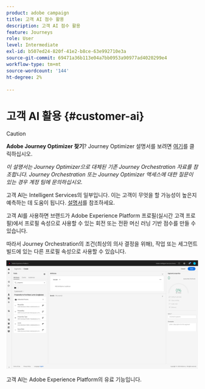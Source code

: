 ```yaml
---
product: adobe campaign
title: 고객 AI 점수 활용
description: 고객 AI 점수 활용
feature: Journeys
role: User
level: Intermediate
exl-id: b507ed24-820f-41e2-b8ce-63e992710e3a
source-git-commit: 69471a36b113e04a7bb0953a90977ad4020299e4
workflow-type: tm+mt
source-wordcount: '144'
ht-degree: 2%

---
```


# 고객 AI 활용 {#customer-ai}


>[!CAUTION]
>
>**Adobe Journey Optimizer 찾기**? Journey Optimizer 설명서를 보려면 [여기](https://experienceleague.adobe.com/ko/docs/journey-optimizer/using/ajo-home)를 클릭하십시오.
>
>
>_이 설명서는 Journey Optimizer으로 대체된 기존 Journey Orchestration 자료를 참조합니다. Journey Orchestration 또는 Journey Optimizer 액세스에 대한 질문이 있는 경우 계정 팀에 문의하십시오._


고객 AI는 Intelligent Services의 일부입니다. 이는 고객이 무엇을 할 가능성이 높은지 예측하는 데 도움이 됩니다. [설명서](https://experienceleague.adobe.com/docs/experience-platform/intelligent-services/customer-ai/overview.html)를 참조하세요.

고객 AI를 사용하면 브랜드가 Adobe Experience Platform 프로필(실시간 고객 프로필)에서 프로필 속성으로 사용할 수 있는 회전 또는 전환 머신 러닝 기반 점수를 만들 수 있습니다.

따라서 Journey Orchestration의 조건(최상의 의사 결정을 위해), 작업 또는 세그먼트 빌드에 있는 다른 프로필 속성으로 사용할 수 있습니다.

![](../assets/customer-ai.png)

고객 AI는 Adobe Experience Platform의 유료 기능입니다.

